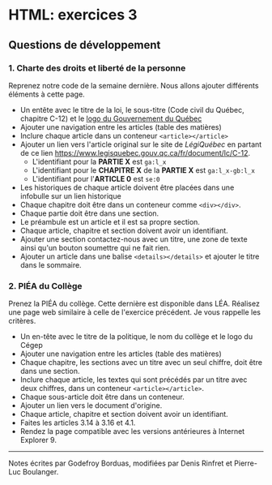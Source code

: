 # HTML: exercices 3

Questions de développement
--------------------------

### 1. Charte des droits et liberté de la personne

Reprenez notre code
de la semaine dernière. Nous allons ajouter différents éléments à cette page.

- Un entête avec le titre de la loi, le sous-titre (Code civil du Québec, chapitre C-12) et
  le [logo du Gouvernement du Québec](https://www.economie.gouv.qc.ca/fileadmin/contenu/documents_soutien/piv/qc_communication_numerique.zip)
- Ajouter une navigation entre les articles (table des matières)
- Inclure chaque article dans un conteneur `<article></article>`
- Ajouter un lien vers l'article original sur le site de *LégiQuébec* en partant de ce lien https://www.legisquebec.gouv.qc.ca/fr/document/lc/C-12.
    - L'identifiant pour la **PARTIE X** est `ga:l_x`
    - L'identifiant pour le **CHAPITRE X** de la **PARTIE X** est
      `ga:l_x-gb:l_x`
    - L'identifiant pour l'**ARTICLE 0** est `se:0`
- Les historiques de chaque article doivent être placées dans une infobulle sur un lien historique
- Chaque chapitre doit être dans un conteneur comme `<div></div>`.
- Chaque partie doit être dans une section.
- Le préambule est un article et il est sa propre section.
- Chaque article, chapitre et section doivent avoir un identifiant.
- Ajouter une section contactez-nous avec un titre, une zone de texte ainsi qu'un bouton soumettre qui ne fait rien.
- Ajouter un article dans une balise `<details></details>` et ajouter le titre dans le sommaire.

### 2. PIÉA du Collège

Prenez la PIÉA du collège. Cette dernière est disponible dans LÉA.
Réalisez une page web similaire à celle de l'exercice précédent. Je vous rappelle les critères.

- Un en-tête avec le titre de la politique, le nom du collège et le logo du Cégep
- Ajouter une navigation entre les articles (table des matières)
- Chaque chapitre, les sections avec un titre avec un seul chiffre, doit être dans une section.
- Inclure chaque article, les textes qui sont précédés par un titre avec deux chiffres, dans un
  conteneur `<article></article>`.
- Chaque sous-article doit être dans un conteneur.
- Ajouter un lien vers le document d'origine.
- Chaque article, chapitre et section doivent avoir un identifiant.
- Faites les articles 3.14 à 3.16 et 4.1.
- Rendez la page compatible avec les versions antérieures à Internet Explorer 9.

------------------------------------------------------------------------

Notes écrites par Godefroy Borduas, modifiées par Denis Rinfret et Pierre-Luc Boulanger.
